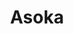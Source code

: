 ﻿---
title: "Asoka"
permalink: periodes_129.html
layout: periode
dataInici: -304
dataFi: -232
sidebar: periodes
pares:
  - 127:
    title: "Imperio Maurya"
    dataInici: "(-320)"
    dataFi: "(-185)"

fills:
  - 376:
    title: "Guerra de Kalinga"
    dataInici: "(-261)"
    dataFi: "(-260)"

jocsPrincipals:
jocsEscenaris:
jocsEpoca:
jocsEpocaEscenaris:
  - title: "Chandragupta"
    bggId: 26458
    escenari: "Revolt in the provinces"

---
